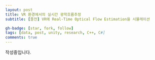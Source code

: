```yaml
---
layout: post
title: VR 환경에서의 실시간 광학흐름추정
subtitle: [졸전] VR에 Real-Time Optical Flow Estimation을 시뮬레이션

gh-badge: [star, fork, follow]
tags: [data, post, unity, research, C++, C#]
comments: true
---
```


작성중입니다.
